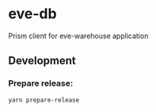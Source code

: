 # eve-db

Prism client for eve-warehouse application

## Development

### Prepare release:

```bash
yarn prepare-release
```